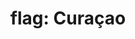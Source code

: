 ---
layout: smileys&emotion
title: "flag: Curaçao"
emoji: flag_curacao
permalink: 🇨🇼.html
image: assets/img/3moji/flag_curacao.png
---